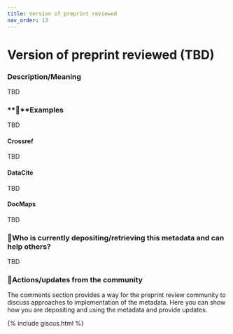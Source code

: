 ```yaml
---
title: Version of preprint reviewed
nav_order: 13
---
```


# Version of preprint reviewed (TBD)

### Description/Meaning

TBD

### **🤖**Examples

TBD

#### Crossref

TBD

#### DataCite

TBD

#### DocMaps

TBD

### 🙏Who is currently depositing/retrieving this metadata and can help others? 

TBD

### 💪Actions/updates from the community 

The comments section provides a way for the preprint review community to discuss approaches to implementation of the metadata. Here you can show how you are depositing and using the metadata and provide updates.

{% include giscus.html %} 